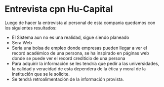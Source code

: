 #                                          Entrevista cpn Hu-Capital

Luego de hacer la entrevista al personal de esta compania quedamos con los siguientes resultados:

 * El Sistema aun no es una realidad, sigue siendo planeado  
 * Sera Web  
 * Sería una bolsa de empleo donde empresas pueden llegar a ver el record académico de una persona, se ha inspirado en páginas web donde se puede ver el record crediticio de una persona  
 * Para adquirir la información se les tendría que pedir a las universidades, la calidad y veracidad de esta dependera de la ética y moral de la institución que se le solicite.
 * Se tendrá retroalimentación de la información provista. 
